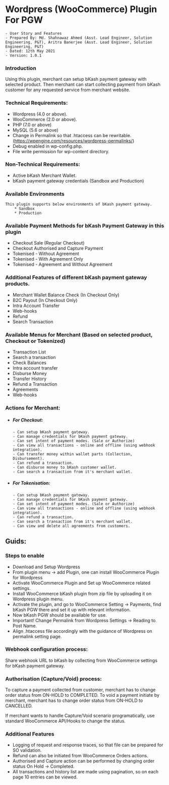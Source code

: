 # Wordpress (WooCommerce) Plugin For PGW
```
- User Story and Features
- Prepared By: Md. Shahnawaz Ahmed (Asst. Lead Engineer, Solution Engineering, P&T), Aritra Banerjee (Asst. Lead Engineer, Solution Engineering, P&T)
- Dated: 12th May 2021
- Version: 1.0.1
```
### Introduction
Using this plugin, merchant can setup bKash payment gateway with selected product. Then merchant can start collecting payment from bKash customer for any requested service from merchant website.

### Technical Requirements:
* Wordpress (4.0 or above).
* WooCommerce (2.0 or above).
* PHP (7.0 or above)
* MySQL (5.6 or above)
* Change in Permalink so that .htaccess can be rewritable. (https://wpengine.com/resources/wordpress-permalinks/)
* Debug enabled in wp-config.php.
* File write permission for wp-content directory.

### Non-Technical Requirements:
* Active bKash Merchant Wallet.
* bKash payment gateway credentials (Sandbox and Production)


### Available Environments
    This plugin supports below environments of bKash payment gateway.
        * Sandbox
        * Production

### Available Payment Methods for bKash Payment Gateway in this plugin
* Checkout Sale (Regular Checkout)
* Checkout Authorised and Capture Payment
* Tokenised - Without Agreement
* Tokenised - With Agreement Only
* Tokenised - Agreement and Without Agreement

### Additional Features of different bKash payment gateway products.
* Merchant Wallet Balance Check (In Checkout Only)
* B2C Payout (In Checkout Only)
* Intra Account Transfer
* Web-hooks
* Refund
* Search Transaction

### Available Menus for Merchant (Based on selected product, Checkout or Tokenized)
* Transaction List
* Search a transaction
* Check Balances
* Intra account transfer
* Disburse Money
* Transfer History
* Refund a Transaction
* Agreements
* Web-hooks

### Actions for Merchant:
   * ##### For Checkout:
         - Can setup bKash payment gateway.
         - Can manage credentials for bKash payment gateway.
         - Can set intent of payment modes. (Sale or Authorize)
         - Can view all transactions - online and offline (using webhook integration).
         - Can transfer money within wallet parts (Collection, Disbursement).
         - Can refund a transaction.
         - Can disburse money to bKash customer wallet.
         - Can search a transaction from it's merchant wallet.
   * ##### For Tokenisation:
         - Can setup bKash payment gateway.
         - Can manage credentials for bKash payment gateway.
         - Can set intent of payment modes. (Sale or Authorize)
         - Can view all transactions - online and offline (using webhook integration).
         - Can refund a transaction.
         - Can search a transaction from it's merchant wallet.
         - Can view and delete all agreements from customers.

## Guids:
### Steps to enable

* Download and Setup Wordpress
* From plugin menu → add Plugin, one can install WooCommerce Plugin for Wordpress
* Activate WooCommerce Plugin and Set up WooCommerce related settings.
* Install WooCommerce bKash plugin from zip file by uploading it on Wordpress plugin menu.
* Activate the plugin, and go to WooCommerce Setting → Payments, find bKash PGW there and set it up with relevant information.
* Now bKash PGW should be available for use.
* Important! Change Permalink from Wordpress Settings → Reading to Post Name.
* Align .htaccess file accordingly with the guidance of Wordpress on permalink setting page.

### Webhook configuration process:
   Share webhook URL to bKash by collecting from WooCommerce settings for bKash payment gateway.
   
### Authorisation (Capture/Void) process: 
   To capture a payment collected from customer, merchant has to change order status from ON-HOLD to COMPLETED.
   To void a payment initiate by merchant, merchant has to change order status from ON-HOLD to CANCELLED.
   
   If merchant wants to handle Capture/Void scenario programatically, use standard WooCommerce API/Hooks to change the status.

### Additional Features

* Logging of request and response traces, so that file can be prepared for SO validation.
* Refund can also be initiated from WooCommerce Orders actions.
* Authorised and Capture action can be performed by changing order status On Hold → Completed.
* All transactions and history list are made using pagination, so on each page 10 entries can be viewed.
